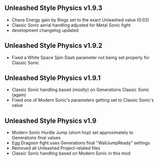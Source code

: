 
## Unleashed Style Physics v1.9.3
- Chaos Energy gain by Rings set to the exact Unleashed value (0.02)
- Classic Sonic aerial handling adjusted for Metal Sonic fight
- development changelog updated

## Unleashed Style Physics v1.9.2
- Fixed a White Space Spin Dash parameter not being set properly for Classic Sonic

## Unleashed Style Physics v1.9.1
- Classic Sonic handling based (mostly) on Generations Classic Sonic (again)
- Fixed one of Modern Sonic's parameters getting set to Classic Sonic's value

## Unleashed Style Physics v1.9
- Modern Sonic Hurdle Jump (short hop) set approximately to Generations final values
- Egg Dragoon fight uses Generations final "WallJumpReady" settings
- Removed all Unleashed Project-related files
- Classic Sonic handling based on Modern Sonic in this mod
